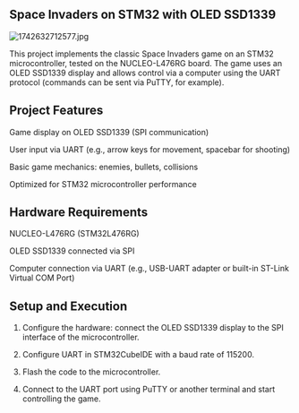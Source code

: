 ## Space Invaders on STM32 with OLED SSD1339

![1742632712577.jpg](https://github.com/user-attachments/assets/46effa93-0289-4737-abd2-1a1303e195c0)

This project implements the classic Space Invaders game on an STM32 microcontroller, tested on the NUCLEO-L476RG board. The game uses an OLED SSD1339 display and allows control via a computer using the UART protocol (commands can be sent via PuTTY, for example).

## Project Features

Game display on OLED SSD1339 (SPI communication)

User input via UART (e.g., arrow keys for movement, spacebar for shooting)

Basic game mechanics: enemies, bullets, collisions

Optimized for STM32 microcontroller performance


## Hardware Requirements

NUCLEO-L476RG (STM32L476RG)

OLED SSD1339 connected via SPI

Computer connection via UART (e.g., USB-UART adapter or built-in ST-Link Virtual COM Port)


## Setup and Execution

1. Configure the hardware: connect the OLED SSD1339 display to the SPI interface of the microcontroller.


2. Configure UART in STM32CubeIDE with a baud rate of 115200.


3. Flash the code to the microcontroller.


4. Connect to the UART port using PuTTY or another terminal and start controlling the game.


